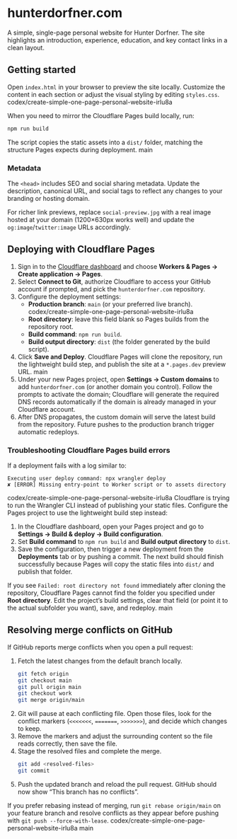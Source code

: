 # hunterdorfner.com

A simple, single-page personal website for Hunter Dorfner. The site highlights an introduction, experience, education, and key contact links in a clean layout.

## Getting started

Open `index.html` in your browser to preview the site locally. Customize the content in each section or adjust the visual styling by editing `styles.css`.
 codex/create-simple-one-page-personal-website-irlu8a

When you need to mirror the Cloudflare Pages build locally, run:

```bash
npm run build
```

The script copies the static assets into a `dist/` folder, matching the structure Pages expects during deployment.
 main

### Metadata

The `<head>` includes SEO and social sharing metadata. Update the description, canonical URL, and social tags to reflect any changes to your branding or hosting domain.

For richer link previews, replace `social-preview.jpg` with a real image hosted at your domain (1200×630px works well) and update the `og:image`/`twitter:image` URLs accordingly.

## Deploying with Cloudflare Pages

1. Sign in to the [Cloudflare dashboard](https://dash.cloudflare.com/) and choose **Workers & Pages → Create application → Pages**.
2. Select **Connect to Git**, authorize Cloudflare to access your GitHub account if prompted, and pick the `hunterdorfner.com` repository.
3. Configure the deployment settings:
   * **Production branch**: `main` (or your preferred live branch).
 codex/create-simple-one-page-personal-website-irlu8a
   * **Root directory**: leave this field blank so Pages builds from the repository root.
   * **Build command**: `npm run build`.
   * **Build output directory**: `dist` (the folder generated by the build script).
4. Click **Save and Deploy**. Cloudflare Pages will clone the repository, run the lightweight build step, and publish the site at a `*.pages.dev` preview URL.
 main
5. Under your new Pages project, open **Settings → Custom domains** to add `hunterdorfner.com` (or another domain you control). Follow the prompts to activate the domain; Cloudflare will generate the required DNS records automatically if the domain is already managed in your Cloudflare account.
6. After DNS propagates, the custom domain will serve the latest build from the repository. Future pushes to the production branch trigger automatic redeploys.

### Troubleshooting Cloudflare Pages build errors

If a deployment fails with a log similar to:

```
Executing user deploy command: npx wrangler deploy
✘ [ERROR] Missing entry-point to Worker script or to assets directory
```

 codex/create-simple-one-page-personal-website-irlu8a
Cloudflare is trying to run the Wrangler CLI instead of publishing your static files. Configure the Pages project to use the lightweight build step instead:

1. In the Cloudflare dashboard, open your Pages project and go to **Settings → Build & deploy → Build configuration**.
2. Set **Build command** to `npm run build` and **Build output directory** to `dist`.
3. Save the configuration, then trigger a new deployment from the **Deployments** tab or by pushing a commit. The next build should finish successfully because Pages will copy the static files into `dist/` and publish that folder.

If you see `Failed: root directory not found` immediately after cloning the repository, Cloudflare Pages cannot find the folder you specified under **Root directory**. Edit the project’s build settings, clear that field (or point it to the actual subfolder you want), save, and redeploy.
 main

## Resolving merge conflicts on GitHub

If GitHub reports merge conflicts when you open a pull request:

1. Fetch the latest changes from the default branch locally.
   ```bash
   git fetch origin
   git checkout main
   git pull origin main
   git checkout work
   git merge origin/main
   ```
2. Git will pause at each conflicting file. Open those files, look for the conflict markers (`<<<<<<<`, `=======`, `>>>>>>>`), and decide which changes to keep.
3. Remove the markers and adjust the surrounding content so the file reads correctly, then save the file.
4. Stage the resolved files and complete the merge.
   ```bash
   git add <resolved-files>
   git commit
   ```
5. Push the updated branch and reload the pull request. GitHub should now show “This branch has no conflicts”.

If you prefer rebasing instead of merging, run `git rebase origin/main` on your feature branch and resolve conflicts as they appear before pushing with `git push --force-with-lease`.
 codex/create-simple-one-page-personal-website-irlu8a
 main

